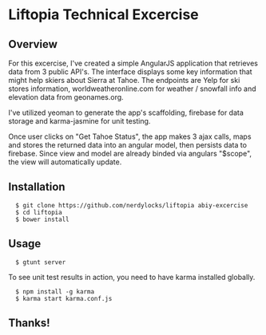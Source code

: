 Liftopia Technical Excercise
=============================

## Overview
For this excercise, I've created a simple AngularJS application that retrieves data from 3 public API's. The interface displays some key information that might help skiers about Sierra at Tahoe. The endpoints are Yelp for ski stores information, worldweatheronline.com for weather / snowfall info and elevation data from geonames.org.

I've utilized yeoman to generate the app's scaffolding, firebase for data storage and karma-jasmine for unit testing.

Once user clicks on "Get Tahoe Status", the app makes 3 ajax calls, maps and stores the returned data into an angular model, then persists data to firebase. Since view and model are already binded via angulars "$scope", the view will automatically update.

## Installation

      $ git clone https://github.com/nerdylocks/liftopia abiy-excercise
      $ cd liftopia
      $ bower install
      
## Usage

      $ gtunt server
      
To see unit test results in action, you need to have karma installed globally.
      
      $ npm install -g karma
      $ karma start karma.conf.js
      
## Thanks!      
      
      
      
